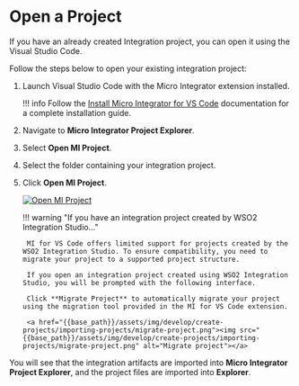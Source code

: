 # Open a Project

If you have an already created Integration project, you can open it using the Visual Studio Code. 

Follow the steps below to open your existing integration project:

1. Launch Visual Studio Code with the Micro Integrator extension installed.

    !!! info
        Follow the [Install Micro Integrator for VS Code]({{base_path}}/develop/mi-for-vscode/install-wso2-mi-for-vscode) documentation for a complete installation guide.

2. Navigate to **Micro Integrator Project Explorer**.

3. Select **Open MI Project**.  

4. Select the folder containing your integration project.

5. Click **Open MI Project**.

    <a href="{{base_path}}/assets/img/develop/create-projects/importing-projects/open-mi-project.gif"><img src="{{base_path}}/assets/img/develop/create-projects/importing-projects/open-mi-project.gif" alt="Open MI Project"></a>

    !!! warning "If you have an integration project created by WSO2 Integration Studio..."
    
        MI for VS Code offers limited support for projects created by the WSO2 Integration Studio. To ensure compatibility, you need to migrate your project to a supported project structure.
       
        If you open an integration project created using WSO2 Integration Studio, you will be prompted with the following interface.
    
        Click **Migrate Project** to automatically migrate your project using the migration tool provided in the MI for VS Code extension.
    
        <a href="{{base_path}}/assets/img/develop/create-projects/importing-projects/migrate-project.png"><img src="{{base_path}}/assets/img/develop/create-projects/importing-projects/migrate-project.png" alt="Migrate project"></a>

You will see that the integration artifacts are imported into **Micro Integrator Project Explorer**, and the project files are imported into **Explorer**.
